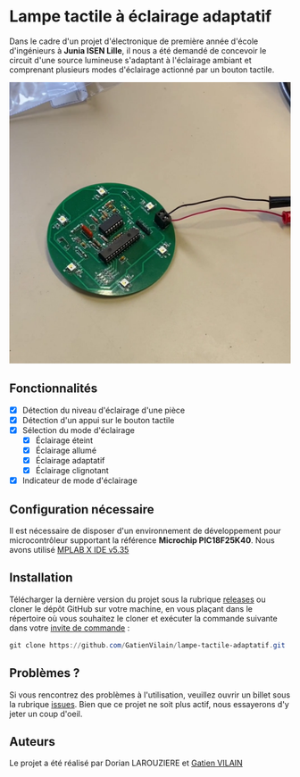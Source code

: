 # Lampe tactile à éclairage adaptatif

Dans le cadre d'un projet d'électronique de première année d'école d'ingénieurs à **Junia ISEN Lille**, il nous a été demandé de concevoir le circuit d'une source lumineuse s'adaptant à l'éclairage ambiant et comprenant plusieurs modes d'éclairage actionné par un bouton tactile.

[![système complet de la lampe tactile à éclairage adaptatif](./presentation/systeme-complet.png)](./presentation/systeme-complet.mp4)

## Fonctionnalités

- [x] Détection du niveau d'éclairage d'une pièce
- [x] Détection d'un appui sur le bouton tactile
- [x] Sélection du mode d'éclairage
  - [x] Éclairage éteint
  - [x] Éclairage allumé
  - [x] Éclairage adaptatif
  - [x] Éclairage clignotant
- [x] Indicateur de mode d'éclairage

## Configuration nécessaire

Il est nécessaire de disposer d'un environnement de développement pour microcontrôleur supportant la référence **Microchip PIC18F25K40**. Nous avons utilisé [MPLAB X IDE v5.35](https://www.microchip.com/en-us/tools-resources/develop/mplab-x-ide#)

## Installation

Télécharger la dernière version du projet sous la rubrique [releases](https://github.com/GatienVilain/lampe-tactile-adaptatif/releases) ou cloner le dépôt GitHub sur votre machine, en vous plaçant dans le répertoire où vous souhaitez le cloner et exécuter la commande suivante dans votre [invite de commande](https://lecrabeinfo.net/ouvrir-linvite-de-commandes-sur-windows.html) :
```PowerShell
git clone https://github.com/GatienVilain/lampe-tactile-adaptatif.git
```

## Problèmes ?

Si vous rencontrez des problèmes à l'utilisation, veuillez ouvrir un billet sous la rubrique [issues](https://github.com/GatienVilain/lampe-tactile-adaptatif/issues).
Bien que ce projet ne soit plus actif, nous essayerons d'y jeter un coup d'oeil.

## Auteurs

Le projet a été réalisé par Dorian LAROUZIERE et [Gatien VILAIN](https://github.com/GatienVilain)